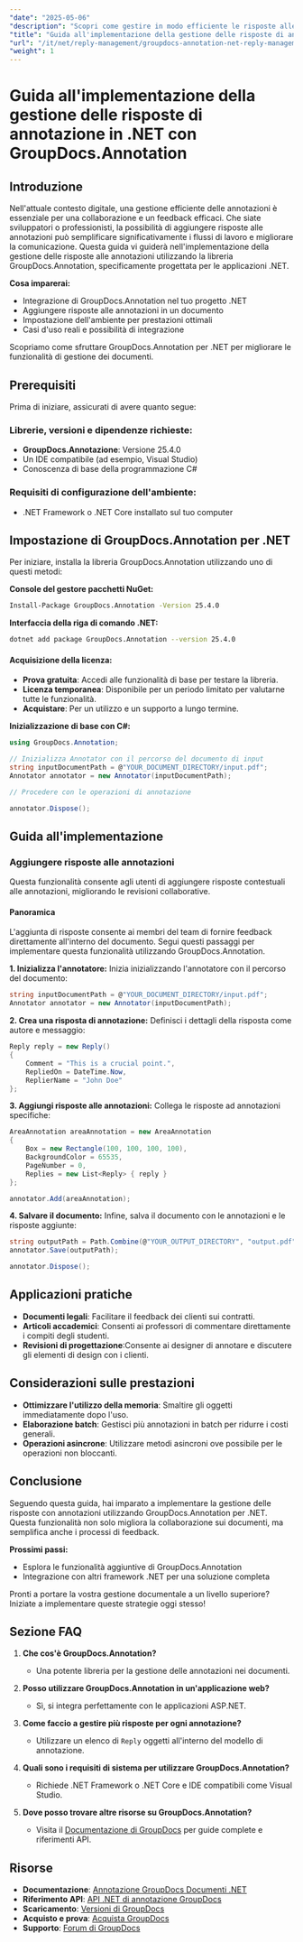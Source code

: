 ```yaml
---
"date": "2025-05-06"
"description": "Scopri come gestire in modo efficiente le risposte alle annotazioni utilizzando GroupDocs.Annotation per .NET. Questa guida illustra l'integrazione, l'aggiunta di risposte e casi d'uso pratici."
"title": "Guida all'implementazione della gestione delle risposte di annotazione in .NET con GroupDocs.Annotation"
"url": "/it/net/reply-management/groupdocs-annotation-net-reply-management-guide/"
"weight": 1
---
```


# Guida all'implementazione della gestione delle risposte di annotazione in .NET con GroupDocs.Annotation

## Introduzione

Nell'attuale contesto digitale, una gestione efficiente delle annotazioni è essenziale per una collaborazione e un feedback efficaci. Che siate sviluppatori o professionisti, la possibilità di aggiungere risposte alle annotazioni può semplificare significativamente i flussi di lavoro e migliorare la comunicazione. Questa guida vi guiderà nell'implementazione della gestione delle risposte alle annotazioni utilizzando la libreria GroupDocs.Annotation, specificamente progettata per le applicazioni .NET.

**Cosa imparerai:**
- Integrazione di GroupDocs.Annotation nel tuo progetto .NET
- Aggiungere risposte alle annotazioni in un documento
- Impostazione dell'ambiente per prestazioni ottimali
- Casi d'uso reali e possibilità di integrazione

Scopriamo come sfruttare GroupDocs.Annotation per .NET per migliorare le funzionalità di gestione dei documenti.

## Prerequisiti

Prima di iniziare, assicurati di avere quanto segue:

### Librerie, versioni e dipendenze richieste:
- **GroupDocs.Annotazione**: Versione 25.4.0
- Un IDE compatibile (ad esempio, Visual Studio)
- Conoscenza di base della programmazione C#

### Requisiti di configurazione dell'ambiente:
- .NET Framework o .NET Core installato sul tuo computer

## Impostazione di GroupDocs.Annotation per .NET

Per iniziare, installa la libreria GroupDocs.Annotation utilizzando uno di questi metodi:

**Console del gestore pacchetti NuGet:**
```bash
Install-Package GroupDocs.Annotation -Version 25.4.0
```

**Interfaccia della riga di comando .NET:**
```bash
dotnet add package GroupDocs.Annotation --version 25.4.0
```

#### Acquisizione della licenza:
- **Prova gratuita**: Accedi alle funzionalità di base per testare la libreria.
- **Licenza temporanea**: Disponibile per un periodo limitato per valutarne tutte le funzionalità.
- **Acquistare**: Per un utilizzo e un supporto a lungo termine.

**Inizializzazione di base con C#:**
```csharp
using GroupDocs.Annotation;

// Inizializza Annotator con il percorso del documento di input
string inputDocumentPath = @"YOUR_DOCUMENT_DIRECTORY/input.pdf";
Annotator annotator = new Annotator(inputDocumentPath);

// Procedere con le operazioni di annotazione

annotator.Dispose();
```

## Guida all'implementazione

### Aggiungere risposte alle annotazioni

Questa funzionalità consente agli utenti di aggiungere risposte contestuali alle annotazioni, migliorando le revisioni collaborative.

#### Panoramica
L'aggiunta di risposte consente ai membri del team di fornire feedback direttamente all'interno del documento. Segui questi passaggi per implementare questa funzionalità utilizzando GroupDocs.Annotation.

**1. Inizializza l'annotatore:**
Inizia inizializzando l'annotatore con il percorso del documento:
```csharp
string inputDocumentPath = @"YOUR_DOCUMENT_DIRECTORY/input.pdf";
Annotator annotator = new Annotator(inputDocumentPath);
```

**2. Crea una risposta di annotazione:**
Definisci i dettagli della risposta come autore e messaggio:
```csharp
Reply reply = new Reply()
{
    Comment = "This is a crucial point.",
    RepliedOn = DateTime.Now,
    ReplierName = "John Doe"
};
```

**3. Aggiungi risposte alle annotazioni:**
Collega le risposte ad annotazioni specifiche:
```csharp
AreaAnnotation areaAnnotation = new AreaAnnotation
{
    Box = new Rectangle(100, 100, 100, 100),
    BackgroundColor = 65535,
    PageNumber = 0,
    Replies = new List<Reply> { reply }
};

annotator.Add(areaAnnotation);
```

**4. Salvare il documento:**
Infine, salva il documento con le annotazioni e le risposte aggiunte:
```csharp
string outputPath = Path.Combine(@"YOUR_OUTPUT_DIRECTORY", "output.pdf");
annotator.Save(outputPath);

annotator.Dispose();
```

## Applicazioni pratiche

- **Documenti legali**: Facilitare il feedback dei clienti sui contratti.
- **Articoli accademici**: Consenti ai professori di commentare direttamente i compiti degli studenti.
- **Revisioni di progettazione**:Consente ai designer di annotare e discutere gli elementi di design con i clienti.

## Considerazioni sulle prestazioni

- **Ottimizzare l'utilizzo della memoria**: Smaltire gli oggetti immediatamente dopo l'uso.
- **Elaborazione batch**: Gestisci più annotazioni in batch per ridurre i costi generali.
- **Operazioni asincrone**: Utilizzare metodi asincroni ove possibile per le operazioni non bloccanti.

## Conclusione

Seguendo questa guida, hai imparato a implementare la gestione delle risposte con annotazioni utilizzando GroupDocs.Annotation per .NET. Questa funzionalità non solo migliora la collaborazione sui documenti, ma semplifica anche i processi di feedback.

**Prossimi passi:**
- Esplora le funzionalità aggiuntive di GroupDocs.Annotation
- Integrazione con altri framework .NET per una soluzione completa

Pronti a portare la vostra gestione documentale a un livello superiore? Iniziate a implementare queste strategie oggi stesso!

## Sezione FAQ

1. **Che cos'è GroupDocs.Annotation?**
   - Una potente libreria per la gestione delle annotazioni nei documenti.

2. **Posso utilizzare GroupDocs.Annotation in un'applicazione web?**
   - Sì, si integra perfettamente con le applicazioni ASP.NET.

3. **Come faccio a gestire più risposte per ogni annotazione?**
   - Utilizzare un elenco di `Reply` oggetti all'interno del modello di annotazione.

4. **Quali sono i requisiti di sistema per utilizzare GroupDocs.Annotation?**
   - Richiede .NET Framework o .NET Core e IDE compatibili come Visual Studio.

5. **Dove posso trovare altre risorse su GroupDocs.Annotation?**
   - Visita il [Documentazione di GroupDocs](https://docs.groupdocs.com/annotation/net/) per guide complete e riferimenti API.

## Risorse

- **Documentazione**: [Annotazione GroupDocs Documenti .NET](https://docs.groupdocs.com/annotation/net/)
- **Riferimento API**: [API .NET di annotazione GroupDocs](https://reference.groupdocs.com/annotation/net/)
- **Scaricamento**: [Versioni di GroupDocs](https://releases.groupdocs.com/annotation/net/)
- **Acquisto e prova**: [Acquista GroupDocs](https://purchase.groupdocs.com/buy)
- **Supporto**: [Forum di GroupDocs](https://forum.groupdocs.com/c/annotation/)